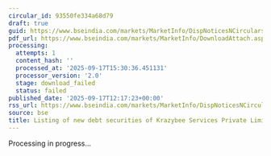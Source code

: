 ```yaml
---
circular_id: 93550fe334a68d79
draft: true
guid: https://www.bseindia.com/markets/MarketInfo/DispNoticesNCirculars.aspx?Noticeid={226EA7A6-7ACB-4048-9534-19B65E843AC0}&noticeno=20250917-24&dt=09/17/2025&icount=24&totcount=56&flag=0
pdf_url: https://www.bseindia.com/markets/MarketInfo/DownloadAttach.aspx?id=20250917-24&attachedId=
processing:
  attempts: 1
  content_hash: ''
  processed_at: '2025-09-17T15:30:36.451131'
  processor_version: '2.0'
  stage: download_failed
  status: failed
published_date: '2025-09-17T12:17:23+00:00'
rss_url: https://www.bseindia.com/markets/MarketInfo/DispNoticesNCirculars.aspx?Noticeid={226EA7A6-7ACB-4048-9534-19B65E843AC0}&noticeno=20250917-24&dt=09/17/2025&icount=24&totcount=56&flag=0
source: bse
title: Listing of new debt securities of Krazybee Services Private Limited
---
```


Processing in progress...